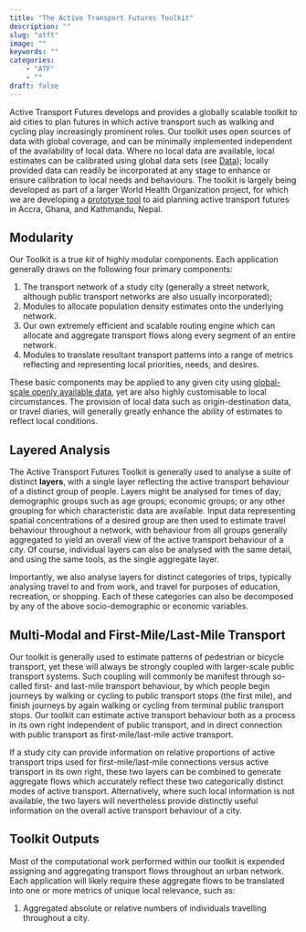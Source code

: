 ```yaml
---
title: "The Active Transport Futures Toolkit"
description: ""
slug: "atft"
image: ""
keywords: ""
categories:
    - "ATF"
    - ""
draft: false
---
```


Active Transport Futures develops and provides a globally scalable toolkit to
aid cities to plan futures in which active transport such as walking and cycling
play increasingly prominent roles. Our toolkit uses open sources of data with
global coverage, and can be minimally implemented independent of the
availability of local data. Where no local data are available, local estimates
can be calibrated using global data sets (see [Data](../data)); locally provided
data can readily be incorporated at any stage to enhance or ensure calibration
to local needs and behaviours. The toolkit is largely being developed as part of
a larger World Health Organization project, for which we are developing a
[prototype tool](../who1) to aid planning active transport futures in Accra,
Ghana, and Kathmandu, Nepal.

## Modularity

Our Toolkit is a true *kit* of highly modular components. Each application
generally draws on the following four primary components:

1. The transport network of a study city (generally a street network, although
   public transport networks are also usually incorporated);
2. Modules to allocate population density estimates onto the underlying network.
3. Our own extremely efficient and scalable routing engine which can allocate
   and aggregate transport flows along every segment of an entire network.
4. Modules to translate resultant transport patterns into a range of metrics
   reflecting and representing local priorities, needs, and desires.

These basic components may be applied to any given city using [global-scale
openly available data](../data), yet are also highly customisable to local
circumstances. The provision of local data such as origin-destination data, or
travel diaries, will generally greatly enhance the ability of estimates to
reflect local conditions.

## Layered Analysis

The Active Transport Futures Toolkit is generally used to analyse a suite of
distinct **layers**, with a single layer reflecting the active transport
behaviour of a distinct group of people. Layers might be analysed for 
times of day; demographic groups such as age groups; economic groups; or any
other grouping for which characteristic data are available. Input data
representing spatial concentrations of a desired group are then used to estimate
travel behaviour throughout a network, with behaviour from all groups generally
aggregated to yield an overall view of the active transport behaviour of a city.
Of course, individual layers can also be analysed with the same detail, and
using the same tools, as the single aggregate layer.

Importantly, we also analyse layers for distinct categories of trips, typically
analysing travel to and from work, and travel for purposes of education,
recreation, or shopping. Each of these categories can also be decomposed by any
of the above socio-demographic or economic variables.


## Multi-Modal and First-Mile/Last-Mile Transport

Our toolkit is generally used to estimate patterns of pedestrian or bicycle
transport, yet these will always be strongly coupled with larger-scale public
transport systems. Such coupling will commonly be manifest through so-called
first- and last-mile transport behaviour, by which people begin journeys by
walking or cycling to public transport stops (the first mile), and finish
journeys by again walking or cycling from terminal public transport stops. Our
toolkit can estimate active transport behaviour both as a process in its own
right independent of public transport, and in direct connection with public
transport as first-mile/last-mile active transport.

If a study city can provide information on relative proportions of active
transport trips used for first-mile/last-mile connections versus active
transport in its own right, these two layers can be combined to generate
aggregate flows which accurately reflect these two categorically distinct modes
of active transport. Alternatively, where such local information is not
available, the two layers will nevertheless provide distinctly useful
information on the overall active transport behaviour of a city.

## Toolkit Outputs

Most of the computational work performed within our toolkit is expended
assigning and aggregating transport flows throughout an urban network. Each
application will likely require these aggregate flows to be translated into one
or more metrics of unique local relevance, such as:

1. Aggregated absolute or relative numbers of individuals travelling throughout
   a city.



